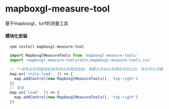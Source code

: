 # mapboxgl-measure-tool
基于mapboxgl，turf的测量工具

#### 模块化安装
```
  npm install mapboxgl-measure-tool
```
```js
  import MapboxglMeasureTools from 'mapboxgl-measure-tools'
  import 'mapboxgl-measure-tools/dist/mapboxgl-measure-tools.css'

  // **避免出现测量图层被其他业务图层遮盖，需要在其他业务图层添加之后，再实例化测量控件**
  map.on('style.load', () => {
    map.addControl(new MapboxglMeasureTools(), 'top-right')
  })
  // 或者
  map.on('load', () => {
    map.addControl(new MapboxglMeasureTools(), 'top-right')
  })

```